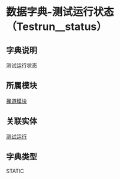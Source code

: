 # 数据字典-测试运行状态（Testrun__status）
## 字典说明
测试运行状态

## 所属模块
[禅道模块](../module/zentao)

## 关联实体
[测试运行](../module/zentao/TestRun)

## 字典类型
STATIC



